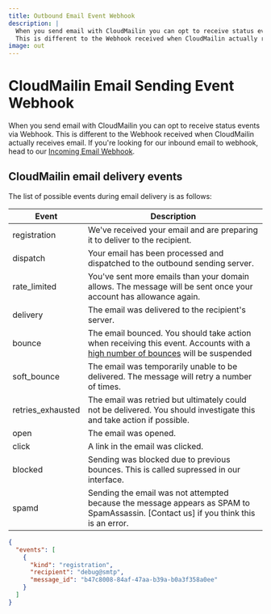 ```yaml
---
title: Outbound Email Event Webhook
description: |
  When you send email with CloudMailin you can opt to receive status events via Webhook.
  This is different to the Webhook received when CloudMailin actually receives email.
image: out
---
```


# CloudMailin Email Sending Event Webhook

When you send email with CloudMailin you can opt to receive status events via
Webhook. This is different to the Webhook received when CloudMailin actually
receives email. If you're looking for our inbound email to webhook, head to our
[Incoming Email Webhook](/getting_started/).

## CloudMailin email delivery events

The list of possible events during email delivery is as follows:

| Event             | Description   |
|-------------------|---------------|
| registration      | We've received your email and are preparing it to deliver to the recipient.
| dispatch          | Your email has been processed and dispatched to the outbound sending server.
| rate_limited      | You've sent more emails than your domain allows. The message will be sent once your account has allowance again.
| delivery          | The email was delivered to the recipient's server.
| bounce            | The email bounced. You should take action when receiving this event. Accounts with a [high number of bounces] will be suspended
| soft_bounce       | The email was temporarily unable to be delivered. The message will retry a number of times.
| retries_exhausted | The email was retried but ultimately could not be delivered. You should investigate this and take action if possible.
| open              | The email was opened.
| click             | A link in the email was clicked.
| blocked           | Sending was blocked due to previous bounces. This is called supressed in our interface.
| spamd             | Sending the email was not attempted because the message appears as SPAM to SpamAssassin. [Contact us] if you think this is an error.

[high number of bounces]: /outbound/#limitations

```json
{
  "events": [
    {
      "kind": "registration",
      "recipient": "debug@smtp",
      "message_id": "b47c8008-84af-47aa-b39a-b0a3f358a0ee"
    }
  ]
}
```



<!--
registration: 0,
dispatch: 1,
rate_limit: 3,
dispatch_bounce: 5,
dispatch_soft_bounce: 6,
delivery: 10,
bounce: 11,
soft_bounce: 12,
open: 20,
click: 21,
read: 22,
complaint: 30,
retries_exhausted: 40,
blocked: 50,
auto_reply: 60,
process: 1000,
spamd: 1001
-->
